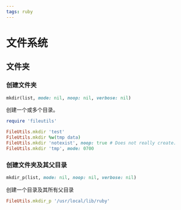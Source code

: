 ```yaml
---
tags: ruby
---
```


# 文件系统

## 文件夹

### 创建文件夹

```ruby
mkdir(list, mode: nil, noop: nil, verbose: nil)
```

创建一个或多个目录。

```ruby
require 'fileutils'

FileUtils.mkdir 'test' 
FileUtils.mkdir %w(tmp data) 
FileUtils.mkdir 'notexist', noop: true # Does not really create. 
FileUtils.mkdir 'tmp', mode: 0700
```

### 创建文件夹及其父目录

```ruby
mkdir_p(list, mode: nil, noop: nil, verbose: nil)
```

创建一个目录及其所有父目录

```ruby
FileUtils.mkdir_p '/usr/local/lib/ruby'
```